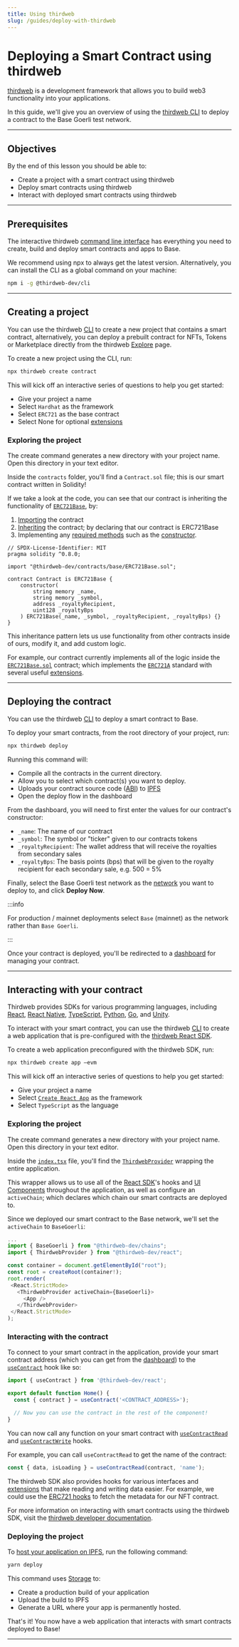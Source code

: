 ```yaml
---
title: Using thirdweb
slug: /guides/deploy-with-thirdweb
---
```


# Deploying a Smart Contract using thirdweb

[thirdweb](https://thirdweb.com) is a development framework that allows you to build web3 functionality into your applications.

In this guide, we'll give you an overview of using the [thirdweb CLI](https://portal.thirdweb.com/cli) to deploy a contract to the Base Goerli test network.

---

## Objectives

By the end of this lesson you should be able to:

- Create a project with a smart contract using thirdweb
- Deploy smart contracts using thirdweb
- Interact with deployed smart contracts using thirdweb

---

## Prerequisites

The interactive thirdweb [command line interface](https://portal.thirdweb.com/cli) has everything you need to create, build and deploy smart contracts and apps to Base.

We recommend using npx to always get the latest version. Alternatively, you can install the CLI as a global command on your machine:

```bash
npm i -g @thirdweb-dev/cli
```

---

## Creating a project

You can use the thirdweb [CLI](https://portal.thirdweb.com/cli) to create a new project that contains a smart contract, alternatively, you can deploy a prebuilt contract for NFTs, Tokens or Marketplace directly from the thirdweb [Explore](http://thirdweb.com/explore) page.

To create a new project using the CLI, run:

```bash
npx thirdweb create contract
```

This will kick off an interactive series of questions to help you get started:

- Give your project a name
- Select `Hardhat` as the framework
- Select `ERC721` as the base contract
- Select None for optional [extensions](https://portal.thirdweb.com/contractkit/extensions)

### Exploring the project

The create command generates a new directory with your project name. Open this directory in your text editor.

Inside the `contracts` folder, you'll find a `Contract.sol` file; this is our smart contract written in Solidity!

If we take a look at the code, you can see that our contract is inheriting the functionality of [`ERC721Base`](https://portal.thirdweb.com/contractkit/base-contracts/erc-721/erc721base), by:

1. [Importing](https://solidity-by-example.org/import/) the contract
2. [Inheriting](https://docs.soliditylang.org/en/v0.8.17/contracts.html#inheritance) the contract; by declaring that our contract is ERC721Base
3. Implementing any [required methods](https://portal.thirdweb.com/contractkit/base-contracts/erc-721/erc721base#implementing-the-contract) such as the [constructor](https://docs.soliditylang.org/en/v0.8.17/contracts.html#constructors).

```solidity
// SPDX-License-Identifier: MIT
pragma solidity ^0.8.0;

import "@thirdweb-dev/contracts/base/ERC721Base.sol";

contract Contract is ERC721Base {
    constructor(
        string memory _name,
        string memory _symbol,
        address _royaltyRecipient,
        uint128 _royaltyBps
    ) ERC721Base(_name, _symbol, _royaltyRecipient, _royaltyBps) {}
}
```

This inheritance pattern lets us use functionality from other contracts inside of ours, modify it, and add custom logic.

For example, our contract currently implements all of the logic inside the [`ERC721Base.sol`](https://github.com/thirdweb-dev/contracts/blob/main/contracts/base/ERC721Base.sol) contract; which implements the [`ERC721A`](https://github.com/thirdweb-dev/contracts/blob/main/contracts/eip/ERC721A.sol) standard with several useful [extensions](https://portal.thirdweb.com/contractkit/extensions).

---

## Deploying the contract

You can use the thirdweb [CLI](https://portal.thirdweb.com/cli) to deploy a smart contract to Base.

To deploy your smart contracts, from the root directory of your project, run:

```bash
npx thirdweb deploy
```

Running this command will:

- Compile all the contracts in the current directory.
- Allow you to select which contract(s) you want to deploy.
- Uploads your contract source code ([ABI](https://docs.soliditylang.org/en/v0.8.17/abi-spec.html)) to [IPFS](https://docs.ipfs.tech/concepts/what-is-ipfs/)
- Open the deploy flow in the dashboard

From the dashboard, you will need to first enter the values for our contract's constructor:

- `_name`: The name of our contract
- `_symbol`: The symbol or "ticker" given to our contracts tokens
- `_royaltyRecipient`: The wallet address that will receive the royalties from secondary sales
- `_royaltyBps`: The basis points (bps) that will be given to the royalty recipient for each secondary sale, e.g. 500 = 5%

Finally, select the Base Goerli test network as the [network](https://blog.thirdweb.com/guides/which-network-should-you-use/) you want to deploy to, and click **Deploy Now**.

:::info

For production / mainnet deployments select `Base` (mainnet) as the network rather than `Base Goerli`.

:::

Once your contract is deployed, you'll be redirected to a [dashboard](https://portal.thirdweb.com/dashboard) for managing your contract.

---

## Interacting with your contract

Thirdweb provides SDKs for various programming languages, including [React](https://portal.thirdweb.com/react), [React Native](https://portal.thirdweb.com/react-native), [TypeScript](https://portal.thirdweb.com/typescript), [Python](https://portal.thirdweb.com/python), [Go](https://portal.thirdweb.com/go), and [Unity](https://portal.thirdweb.com/unity).

To interact with your smart contract, you can use the thirdweb [CLI](https://portal.thirdweb.com/cli) to create a web application that is pre-configured with the [thirdweb React SDK](https://portal.thirdweb.com/react).

To create a web application preconfigured with the thirdweb SDK, run:

```bash
npx thirdweb create app –evm
```

This will kick off an interactive series of questions to help you get started:

- Give your project a name
- Select [`Create React App`](https://reactjs.org/docs/create-a-new-react-app.html#create-react-app) as the framework
- Select `TypeScript` as the language

### Exploring the project

The create command generates a new directory with your project name. Open this directory in your text editor.

Inside the [`index.tsx`](https://github.com/thirdweb-example/cra-typescript-starter/blob/main/src/index.tsx#L17-L19) file, you'll find the [`ThirdwebProvider`](https://portal.thirdweb.com/sdk/set-up-the-sdk/frontend#manual-installation) wrapping the entire application.

This wrapper allows us to use all of the [React SDK](https://portal.thirdweb.com/react)'s hooks and [UI Components](https://portal.thirdweb.com/react/react.web3button) throughout the application, as well as configure an `activeChain`; which declares which chain our smart contracts are deployed to.

Since we deployed our smart contract to the Base network, we'll set the `activeChain` to `BaseGoerli`:

```javascript
...
import { BaseGoerli } from "@thirdweb-dev/chains";
import { ThirdwebProvider } from "@thirdweb-dev/react";

const container = document.getElementById("root");
const root = createRoot(container!);
root.render(
 <React.StrictMode>
   <ThirdwebProvider activeChain={BaseGoerli}>
     <App />
   </ThirdwebProvider>
 </React.StrictMode>
);

```

### Interacting with the contract

To connect to your smart contract in the application, provide your smart contract address (which you can get from the [dashboard](https://portal.thirdweb.com/dashboard)) to the [`useContract`](https://portal.thirdweb.com/sdk/interacting-with-contracts/custom-contracts/getting-a-contract#connect-to-a-contract) hook like so:

```javascript
import { useContract } from '@thirdweb-dev/react';

export default function Home() {
  const { contract } = useContract('<CONTRACT_ADDRESS>');

  // Now you can use the contract in the rest of the component!
}
```

You can now call any function on your smart contract with [`useContractRead`](https://portal.thirdweb.com/sdk/interacting-with-contracts/custom-contracts/using-contracts#read-contract-data) and [`useContractWrite`](https://portal.thirdweb.com/sdk/interacting-with-contracts/custom-contracts/using-contracts#write-transactions) hooks.

For example, you can call `useContractRead` to get the name of the contract:

```javascript
const { data, isLoading } = useContractRead(contract, 'name');
```

The thirdweb SDK also provides hooks for various interfaces and [extensions](https://portal.thirdweb.com/contractkit/extensions) that make reading and writing data easier. For example, we could use the [ERC721 hooks](https://portal.thirdweb.com/sdk/interacting-with-contracts/erc721) to fetch the metadata for our NFT contract.

For more information on interacting with smart contracts using the thirdweb SDK, visit the [thirdweb developer documentation](https://portal.thirdweb.com/react).

### Deploying the project

To [host your application on IPFS](https://blog.thirdweb.com/guides/how-to-host-your-web-app-on-ipfs/), run the following command:

```bash
yarn deploy
```

This command uses [Storage](https://portal.thirdweb.com/storage) to:

- Create a production build of your application
- Upload the build to IPFS
- Generate a URL where your app is permanently hosted.

That's it! You now have a web application that interacts with smart contracts deployed to Base!

---
